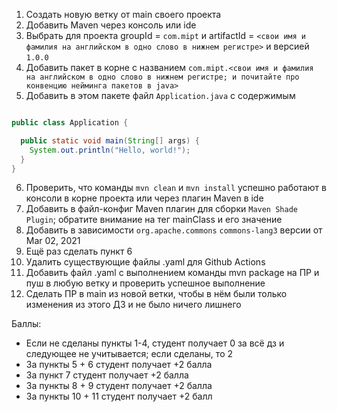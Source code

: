 1) Создать новую ветку от main своего проекта
2) Добавить Maven через консоль или ide
3) Выбрать для проекта groupId = `com.mipt` и artifactId = `<свои имя и фамилия на английском в одно слово в нижнем регистре>` и версией `1.0.0`
4) Добавить пакет в корне с названием `com.mipt.<свои имя и фамилия на английском в одно слово в нижнем регистре; и почитайте про конвенцию нейминга пакетов в java>`
5) Добавить в этом пакете файл `Application.java` с содержимым

```java

public class Application { 

  public static void main(String[] args) { 
    System.out.println("Hello, world!");   
  } 
}

```
6) Проверить, что команды `mvn clean` и `mvn install` успешно работают в консоли в корне проекта или через плагин Maven в ide
7) Добавить в файл-конфиг Maven плагин для сборки `Maven Shade Plugin`; обратите внимание на тег mainClass и его значение
8) Добавить в зависимости `org.apache.commons` `commons-lang3` версии от Mar 02, 2021
9) Ещё раз сделать пункт 6
10) Удалить существующие файлы .yaml для Github Actions
11) Добавить файл .yaml с выполнением команды mvn package на ПР и пуш в любую ветку и проверить успешное выполнение
12) Сделать ПР в main из новой ветки, чтобы в нём были только изменения из этого ДЗ и не было ничего лишнего

Баллы:
- Если не сделаны пункты 1-4, студент получает 0 за всё дз и следующее не учитывается; если сделаны, то 2
- За пункты 5 + 6 студент получает +2 балла  
- За пункт 7 студент получает +2 балла  
- За пункты 8 + 9 студент получает +2 балла 
- За пункты 10 + 11 студент получает +2 балл
